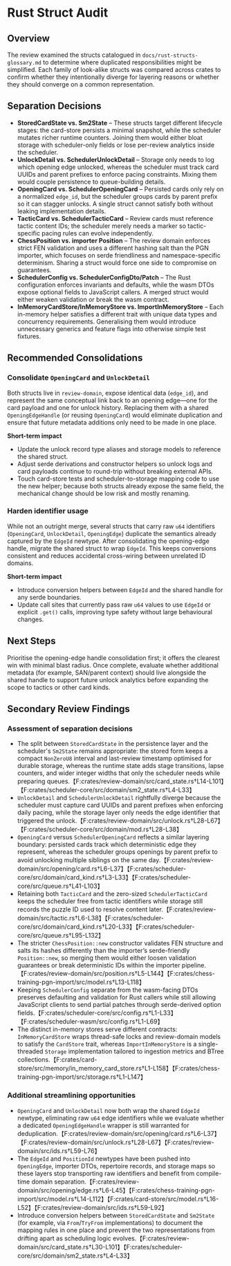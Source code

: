 # Rust Struct Audit

## Overview
The review examined the structs catalogued in `docs/rust-structs-glossary.md` to determine where duplicated responsibilities might be simplified. Each family of look-alike structs was compared across crates to confirm whether they intentionally diverge for layering reasons or whether they should converge on a common representation.

## Separation Decisions
- **StoredCardState vs. Sm2State** – These structs target different lifecycle stages: the card-store persists a minimal snapshot, while the scheduler mutates richer runtime counters. Joining them would either bloat storage with scheduler-only fields or lose per-review analytics inside the scheduler.
- **UnlockDetail vs. SchedulerUnlockDetail** – Storage only needs to log which opening edge unlocked, whereas the scheduler must track card UUIDs and parent prefixes to enforce pacing constraints. Mixing them would couple persistence to queue-building details.
- **OpeningCard vs. SchedulerOpeningCard** – Persisted cards only rely on a normalized `edge_id`, but the scheduler groups cards by parent prefix so it can stagger unlocks. A single struct cannot satisfy both without leaking implementation details.
- **TacticCard vs. SchedulerTacticCard** – Review cards must reference tactic content IDs; the scheduler merely needs a marker so tactic-specific pacing rules can evolve independently.
- **ChessPosition vs. importer Position** – The review domain enforces strict FEN validation and uses a different hashing salt than the PGN importer, which focuses on serde friendliness and namespace-specific determinism. Sharing a struct would force one side to compromise on guarantees.
- **SchedulerConfig vs. SchedulerConfigDto/Patch** – The Rust configuration enforces invariants and defaults, while the wasm DTOs expose optional fields to JavaScript callers. A merged struct would either weaken validation or break the wasm contract.
- **InMemoryCardStore/InMemoryStore vs. ImportInMemoryStore** – Each in-memory helper satisfies a different trait with unique data types and concurrency requirements. Generalising them would introduce unnecessary generics and feature flags into otherwise simple test fixtures.

## Recommended Consolidations
### Consolidate `OpeningCard` and `UnlockDetail`
Both structs live in `review-domain`, expose identical data (`edge_id`), and represent the same conceptual link back to an opening edge—one for the card payload and one for unlock history. Replacing them with a shared `OpeningEdgeHandle` (or reusing `OpeningCard`) would eliminate duplication and ensure that future metadata additions only need to be made in one place.

**Short-term impact**
- Update the unlock record type aliases and storage models to reference the shared struct.
- Adjust serde derivations and constructor helpers so unlock logs and card payloads continue to round-trip without breaking external APIs.
- Touch card-store tests and scheduler-to-storage mapping code to use the new helper; because both structs already expose the same field, the mechanical change should be low risk and mostly renaming.

### Harden identifier usage
While not an outright merge, several structs that carry raw `u64` identifiers (`OpeningCard`, `UnlockDetail`, `OpeningEdge`) duplicate the semantics already captured by the `EdgeId` newtype. After consolidating the opening-edge handle, migrate the shared struct to wrap `EdgeId`. This keeps conversions consistent and reduces accidental cross-wiring between unrelated ID domains.

**Short-term impact**
- Introduce conversion helpers between `EdgeId` and the shared handle for any serde boundaries.
- Update call sites that currently pass raw `u64` values to use `EdgeId` or explicit `.get()` calls, improving type safety without large behavioural changes.

## Next Steps
Prioritise the opening-edge handle consolidation first; it offers the clearest win with minimal blast radius. Once complete, evaluate whether additional metadata (for example, SAN/parent context) should live alongside the shared handle to support future unlock analytics before expanding the scope to tactics or other card kinds.

## Secondary Review Findings

### Assessment of separation decisions
- The split between `StoredCardState` in the persistence layer and the scheduler's `Sm2State` remains appropriate: the stored form keeps a compact `NonZeroU8` interval and last-review timestamp optimised for durable storage, whereas the runtime state adds stage transitions, lapse counters, and wider integer widths that only the scheduler needs while preparing queues.【F:crates/review-domain/src/card_state.rs†L14-L101】【F:crates/scheduler-core/src/domain/sm2_state.rs†L4-L33】
- `UnlockDetail` and `SchedulerUnlockDetail` rightfully diverge because the scheduler must capture card UUIDs and parent prefixes when enforcing daily pacing, while the storage layer only needs the edge identifier that triggered the unlock.【F:crates/review-domain/src/unlock.rs†L28-L67】【F:crates/scheduler-core/src/domain/mod.rs†L28-L38】
- `OpeningCard` versus `SchedulerOpeningCard` reflects a similar layering boundary: persisted cards track which deterministic edge they represent, whereas the scheduler groups openings by parent prefix to avoid unlocking multiple siblings on the same day.【F:crates/review-domain/src/opening/card.rs†L6-L37】【F:crates/scheduler-core/src/domain/card_kind.rs†L3-L33】【F:crates/scheduler-core/src/queue.rs†L41-L103】
- Retaining both `TacticCard` and the zero-sized `SchedulerTacticCard` keeps the scheduler free from tactic identifiers while storage still records the puzzle ID used to resolve content later.【F:crates/review-domain/src/tactic.rs†L6-L38】【F:crates/scheduler-core/src/domain/card_kind.rs†L20-L33】【F:crates/scheduler-core/src/queue.rs†L95-L132】
- The stricter `ChessPosition::new` constructor validates FEN structure and salts its hashes differently than the importer’s serde-friendly `Position::new`, so merging them would either loosen validation guarantees or break deterministic IDs within the importer pipeline.【F:crates/review-domain/src/position.rs†L5-L144】【F:crates/chess-training-pgn-import/src/model.rs†L13-L118】
- Keeping `SchedulerConfig` separate from the wasm-facing DTOs preserves defaulting and validation for Rust callers while still allowing JavaScript clients to send partial patches through serde-derived option fields.【F:crates/scheduler-core/src/config.rs†L1-L33】【F:crates/scheduler-wasm/src/config.rs†L1-L69】
- The distinct in-memory stores serve different contracts: `InMemoryCardStore` wraps thread-safe locks and review-domain models to satisfy the `CardStore` trait, whereas `ImportInMemoryStore` is a single-threaded `Storage` implementation tailored to ingestion metrics and BTree collections.【F:crates/card-store/src/memory/in_memory_card_store.rs†L1-L158】【F:crates/chess-training-pgn-import/src/storage.rs†L1-L147】

### Additional streamlining opportunities
- `OpeningCard` and `UnlockDetail` now both wrap the shared `EdgeId` newtype, eliminating raw `u64` edge identifiers while we evaluate whether a dedicated `OpeningEdgeHandle` wrapper is still warranted for deduplication.【F:crates/review-domain/src/opening/card.rs†L6-L37】【F:crates/review-domain/src/unlock.rs†L28-L67】【F:crates/review-domain/src/ids.rs†L59-L76】
- The `EdgeId` and `PositionId` newtypes have been pushed into `OpeningEdge`, importer DTOs, repertoire records, and storage maps so these layers stop transporting raw identifiers and benefit from compile-time domain separation.【F:crates/review-domain/src/opening/edge.rs†L6-L45】【F:crates/chess-training-pgn-import/src/model.rs†L14-L112】【F:crates/card-store/src/model.rs†L16-L52】【F:crates/review-domain/src/ids.rs†L59-L92】
- Introduce conversion helpers between `StoredCardState` and `Sm2State` (for example, via `From`/`TryFrom` implementations) to document the mapping rules in one place and prevent the two representations from drifting apart as scheduling logic evolves.【F:crates/review-domain/src/card_state.rs†L30-L101】【F:crates/scheduler-core/src/domain/sm2_state.rs†L4-L33】
